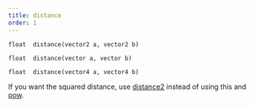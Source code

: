 ```yaml
---
title: distance
order: 1
---
```

`float  distance(vector2 a, vector2 b)`

`float  distance(vector a, vector b)`

`float  distance(vector4 a, vector4 b)`

If you want the squared distance, use [distance2](./distance2 "Returns the squared distance between the two points.") instead of using this and [pow](../math/pow "Raises the first argument to the power of the second argument.").
